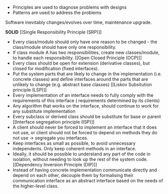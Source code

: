 - Principles are used to diagnose problems with designs
- Patterns are used to address the problems

Software inevitably changes/evolves over time, maintenance upgrade.

**SOLID**
[[Single Responsibility Principle (SRP)]]
- Every class/module should only have one reason to be changed - the class/module should have only one responsibility.
- If class module A has two responsibilities, create new classes/module, to handle each responsibility.
[[Open Closed Principle (OCP)]] 
- Every class should be open for extension (derivative classes), but closed for modification (fixed interfaces).
- Put the system parts that are likely to change in the implementation (i.e. concrete classes) and define interfaces around the parts that are unlikely to change (e.g. abstract base classes)
[[Liskov Subsitution principle (LSP)]]
- Every implementation of an interface needs to fully comply with the requirements of this interface ( requirements determined by its clients)
- Any algorithm that works on the interface, should continue to work for any substitute implementation
- Every subclass or derived class should be substitute for base or parent
[[Interface segregation principle (ISP)]]
- A client should never be forced to implement an interface that it does not use, or client should not be forced to depend on methods they do not use -> segregate you interfaces.
- Keep interfaces as small as possible, to avoid unnecessary independents. Only keep coherent methods in an interface.
- Ideally,  it should be possible to understand any part of the code in isolation, without needing to look up the rest of the system code.
[[Dependency Inversion Principle (DIP)]]
- Instead of having concrete implementation communicate directly and depend on each other, decouple them by formalising their communication interface as an abstract interface based on the needs of the higher-level class.